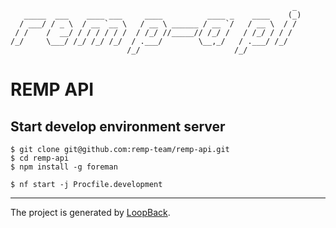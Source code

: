 ```
                                                               _
   _____  ___    ____ ___     ____          ____ _    ____    (_)
  / ___/ / _ \  / __ `__ \   / __ \ ______ / __ `/   / __ \  / /
 / /    /  __/ / / / / / /  / /_/ //_____// /_/ /   / /_/ / / /
/_/     \___/ /_/ /_/ /_/  / .___/        \__,_/   / .___/ /_/
                          /_/                     /_/
```

# REMP API

## Start develop environment server

```
$ git clone git@github.com:remp-team/remp-api.git
$ cd remp-api
$ npm install -g foreman
```

```
$ nf start -j Procfile.development
```

----

The project is generated by [LoopBack](http://loopback.io).

